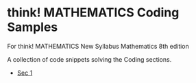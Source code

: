 # think! MATHEMATICS Coding Samples

For think! MATHEMATICS New Syllabus Mathematics 8th edition

A collection of code snippets solving the Coding sections.

* [Sec 1](https://github.com/iso4096/think/tree/master/sec1)